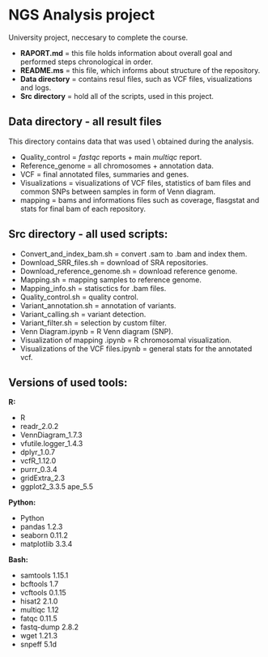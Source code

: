 # NGS Analysis project 
University project, neccesary to complete the course.

- **RAPORT.md**        = this file holds information about overall goal and performed steps chronological in order.
- **README.ms**        = this file, which informs about structure of the repository.
- **Data directory** = contains resul files, such as VCF files, visualizations and logs.
- **Src directory**    = hold all of the scripts, used in this project.

## **Data directory** - all result files
This directory contains data that was used \ obtained during the analysis. 

- Quality_control  = _fastqc_ reports + main _multiqc_ report.
- Reference_genome = all chromosomes + annotation data.
- VCF              = final annotated files, summaries and genes.
- Visualizations   = visualizations of VCF files, statistics of bam files and common SNPs between samples in form of Venn diagram. 
- mapping          = bams and informations files such as coverage, flasgstat and stats for final bam of each repository.


## **Src directory** - all used scripts:
- Convert_and_index_bam.sh                 = convert .sam to .bam and index them.
- Download_SRR_files.sh                    = download of SRA repositories.
- Download_reference_genome.sh             = download reference genome.
- Mapping.sh                               = mapping samples to reference genome.
- Mapping_info.sh                          = statisctics for .bam files.
- Quality_control.sh                       = quality control.
- Variant_annotation.sh                    = annotation of variants.
- Variant_calling.sh                       = variant detection.
- Variant_filter.sh                        = selection by custom filter.
- Venn Diagram.ipynb                       = R Venn diagram (SNP).
- Visualization of mapping .ipynb          = R chromosomal visualization.
- Visualizations of the VCF files.ipynb    = general stats for the annotated vcf.

## Versions of used tools:

**R:**
- R
- readr_2.0.2         
- VennDiagram_1.7.3   
- vfutile.logger_1.4.3
- dplyr_1.0.7 
- vcfR_1.12.0   
- purrr_0.3.4   
- gridExtra_2.3 
- ggplot2_3.3.5 ape_5.5   

**Python:**
- Python
- pandas 1.2.3
- seaborn 0.11.2
- matplotlib 3.3.4

**Bash:**
- samtools 1.15.1
- bcftools 1.7
- vcftools 0.1.15
- hisat2 2.1.0
- multiqc 1.12
- fatqc 0.11.5
- fastq-dump 2.8.2
- wget 1.21.3
- snpeff 5.1d






